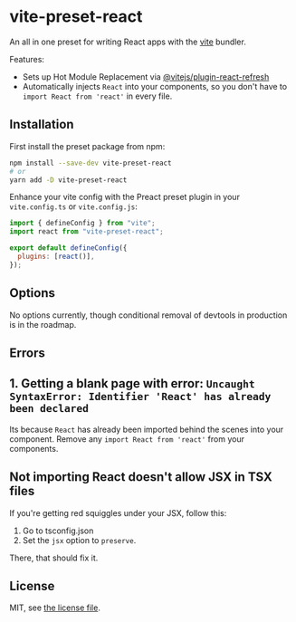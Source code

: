 # vite-preset-react

An all in one preset for writing React apps with the [vite](https://github.com/vitejs/vite) bundler.

Features:

- Sets up Hot Module Replacement via [@vitejs/plugin-react-refresh](https://www.npmjs.com/package/@vitejs/plugin-react-refresh)
- Automatically injects `React` into your components, so you don't have to `import React from 'react'` in every file.

## Installation

First install the preset package from npm:

```bash
npm install --save-dev vite-preset-react
# or
yarn add -D vite-preset-react
```

Enhance your vite config with the Preact preset plugin in your `vite.config.ts` or `vite.config.js`:

```js
import { defineConfig } from "vite";
import react from "vite-preset-react";

export default defineConfig({
  plugins: [react()],
});
```

## Options

No options currently, though conditional removal of devtools in production is in the roadmap.

## Errors

## 1. Getting a blank page with error: `Uncaught SyntaxError: Identifier 'React' has already been declared`

Its because `React` has already been imported behind the scenes into your component. Remove any `import React from 'react'` from your components.

## Not importing React doesn't allow JSX in TSX files

If you're getting red squiggles under your JSX, follow this:

1. Go to tsconfig.json
2. Set the `jsx` option to `preserve`.

There, that should fix it.

## License

MIT, see [the license file](./LICENSE).

